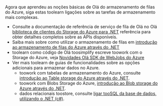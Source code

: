 
Agora que aprendeu as noções básicas de Olá do armazenamento de filas do Azure, siga estas toolearn ligações sobre as tarefas de armazenamento mais complexas.

* Consulte a documentação de referência de serviço de fila de Olá no Olá [biblioteca de clientes do Storage do Azure para .NET](http://go.microsoft.com/fwlink/?LinkID=390731) referência para obter detalhes completos sobre as APIs disponíveis.
* Saiba mais sobre como utilizar o armazenamento de filas em [introdução ao armazenamento de filas do Azure através do .NET](../articles/storage/queues/storage-dotnet-how-to-use-queues.md)
* toolearn como código de Olá toosimplify escreve toowork com o Storage do Azure, veja [Novidades Olá SDK de WebJobs do Azure](../articles/app-service-web/websites-dotnet-webjobs-sdk.md)
* Ver mais toolearn de guias de funcionalidades sobre as opções adicionais para armazenar dados no Azure.
  * toowork com tabelas de armazenamento do Azure, consulte [introdução ao Table storage do Azure através do .NET](../articles/cosmos-db/table-storage-how-to-use-dotnet.md).
  * toowork com Blobs Storage do Azure, [introdução ao Blob storage do Azure através do .NET](../articles/storage/blobs/storage-dotnet-how-to-use-blobs.md).
  * dados relacionais toostore, consulte [ligar tooSQL da base de dados, utilizando o .NET (c#)](../articles/sql-database/sql-database-develop-dotnet-simple.md).

